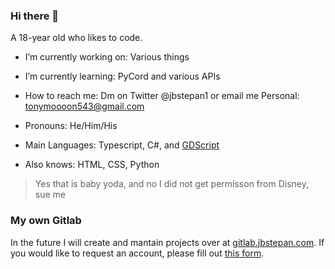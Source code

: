 ### Hi there 👋
A 18-year old who likes to code.

- I’m currently working on: Various things 
- I’m currently learning: PyCord and various APIs
- How to reach me: Dm on Twitter @jbstepan1 or email me Personal: tonymoooon543@gmail.com
- Pronouns: He/Him/His

- Main Languages: Typescript, C#, and [GDScript](https://docs.godotengine.org/en/stable/getting_started/scripting/gdscript/index.html?highlight=gdscript)
- Also knows: HTML, CSS, Python

> Yes that is baby yoda, and no I did not get permisson from Disney, sue me

### My own Gitlab
In the future I will create and mantain projects over at [gitlab.jbstepan.com](gitlab.jbstepan.com). If you would like to request an account, please fill out [this form](https://forms.gle/LN5UkHvsLUb58NLq8).
